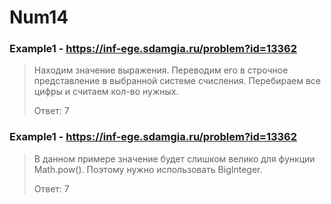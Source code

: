 # Num14
### Example1 - https://inf-ege.sdamgia.ru/problem?id=13362
> Находим значение выражения. Переводим его в строчное представление в выбранной системе счисления. Перебираем все цифры и считаем кол-во нужных.
> 
> Ответ: 7

### Example1 - https://inf-ege.sdamgia.ru/problem?id=13362
> В данном примере значение будет слишком велико для функции Math.pow(). Поэтому нужно использовать BigInteger.
>
> Ответ: 7